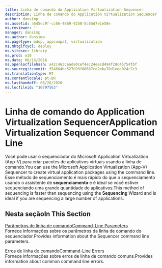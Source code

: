 ```yaml
---
title: Linha de comando do Application Virtualization Sequencer
description: Linha de comando do Application Virtualization Sequencer
author: dansimp
ms.assetid: a6d5ec9f-cc66-4869-9250-5c65d7e1e58e
ms.reviewer: ''
manager: dansimp
ms.author: dansimp
ms.pagetype: mdop, appcompat, virtualization
ms.mktglfcycl: deploy
ms.sitesec: library
ms.prod: w10
ms.date: 06/16/2016
ms.openlocfilehash: a42c463ceade0cef4ec24eecd494f20c45754fbf
ms.sourcegitcommit: 354664bc527d93f80687cd2eba70d1eea024c7c3
ms.translationtype: MT
ms.contentlocale: pt-BR
ms.lasthandoff: 06/26/2020
ms.locfileid: "10797563"
---
```

# <span data-ttu-id="a8362-103">Linha de comando do Application Virtualization Sequencer</span><span class="sxs-lookup"><span data-stu-id="a8362-103">Application Virtualization Sequencer Command Line</span></span>


<span data-ttu-id="a8362-104">Você pode usar o sequenciador do Microsoft Application Virtualization (App-V) para criar pacotes de aplicativos virtuais usando a linha de comando.</span><span class="sxs-lookup"><span data-stu-id="a8362-104">You can use the Microsoft Application Virtualization (App-V) Sequencer to create virtual application packages using the command line.</span></span> <span data-ttu-id="a8362-105">Esse método de sequenciamento é mais rápido do que o sequenciamento usando o assistente de **sequenciamento** e é ideal se você estiver sequenciando uma grande quantidade de aplicativos.</span><span class="sxs-lookup"><span data-stu-id="a8362-105">This method of sequencing is faster than sequencing using the **Sequencing** Wizard and is ideal if you are sequencing a large number of applications.</span></span>

## <span data-ttu-id="a8362-106">Nesta seção</span><span class="sxs-lookup"><span data-stu-id="a8362-106">In This Section</span></span>


<a href="" id="command-line-parameters"></a>[<span data-ttu-id="a8362-107">Parâmetros de linha de comando</span><span class="sxs-lookup"><span data-stu-id="a8362-107">Command-Line Parameters</span></span>](command-line-parameters.md)  
<span data-ttu-id="a8362-108">Fornece informações sobre os parâmetros da linha de comando do sequenciador.</span><span class="sxs-lookup"><span data-stu-id="a8362-108">Provides information about the Sequencer command line parameters.</span></span>

<a href="" id="command-line-errors"></a>[<span data-ttu-id="a8362-109">Erros de linha de comando</span><span class="sxs-lookup"><span data-stu-id="a8362-109">Command-Line Errors</span></span>](command-line-errors.md)  
<span data-ttu-id="a8362-110">Fornece informações sobre erros de linha de comando comuns.</span><span class="sxs-lookup"><span data-stu-id="a8362-110">Provides information about common command line errors.</span></span>

 

 





